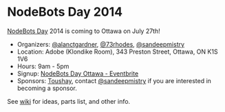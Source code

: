 NodeBots Day 2014
=================

[NodeBots Day](https://github.com/nodebots/nodebotsday) 2014 is coming to Ottawa on July 27th!

 * Organizers: [@alanctgardner](https://twitter.com/alanctgardner), [@73rhodes](https://twitter.com/73rhodes), [@sandeepmistry](https://twitter.com/sandeepmistry)
 * Location: Adobe (Klondike Room), 343 Preston Street, Ottawa, ON K1S 1V6
 * Hours: 9am - 5pm
 * Signup: [NodeBots Day Ottawa - Eventbrite](https://www.eventbrite.com/e/nodebots-day-ottawa-tickets-12071479119?ref=estw)
 * Sponsors: [Toushay](http://www.toushay.com), contact [@sandeepmistry](https://github.com/sandeepmistry) if you are interested in becoming a sponsor.
 

See [wiki](https://github.com/ottawajs/nodebots/wiki) for ideas, parts list, and other info.
